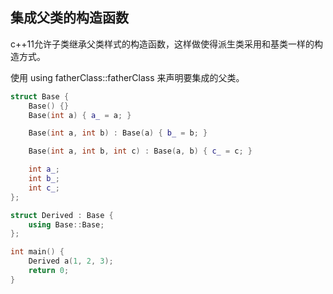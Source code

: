 ## 集成父类的构造函数
c++11允许子类继承父类样式的构造函数，这样做使得派生类采用和基类一样的构造方式。

使用 using fatherClass::fatherClass 来声明要集成的父类。

```c++
struct Base {
    Base() {}
    Base(int a) { a_ = a; }

    Base(int a, int b) : Base(a) { b_ = b; }

    Base(int a, int b, int c) : Base(a, b) { c_ = c; }

    int a_;
    int b_;
    int c_;
};

struct Derived : Base {
    using Base::Base;
};

int main() {
    Derived a(1, 2, 3);
    return 0;
}

```